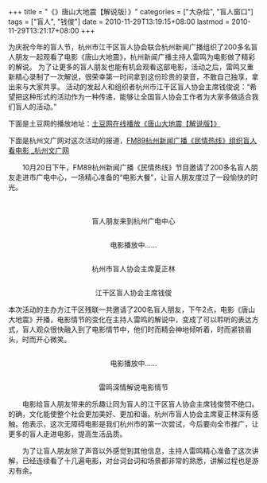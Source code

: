 +++
title = "《》唐山大地震【解说版｝》"
categories = ["大杂烩", "盲人窗口"]
tags = ["盲人", "钱俊"]
date = 2010-11-29T13:19:15+08:00
lastmod = 2010-11-29T13:21:17+08:00
+++



<p align="left">为庆祝今年的盲人节，杭州市江干区盲人协会联合杭州新闻广播组织了200多名盲人朋友一起观看了电影《唐山大地震》，杭州新闻广播主持人雷鸣为电影做了精彩的解说。
为了让更多的盲人朋友也能有机会观看这部电影，活动之后，雷鸣又重新精心录制了一次解说，很荣幸第一时间拿到这份珍贵的录音，不敢自己独享，拿出来与大家共享。
活动的发起人和组织者杭州市江干区盲人协会主席钱俊说：“希望把这种形式的活动作为一种传递，能够让全国盲人协会工作者为大家多做适合我们盲人的活动。”


</p>
<p align="left">下面是土豆网的播放地址：<a href="http://www.tudou.com/programs/view/MH6AnR9SrvU/">土豆网在线播放《唐山大地震【解说版】》</a>


下面是杭州文广网对这次活动的报道，<a href="http://www.hcrt.cn/2010-10/25/cms172790article.shtml">FM89杭州新闻广播《民情热线》组织盲人看电影 _杭州文广网</a></p>
<P align=left>　　10月20日下午，FM89杭州新闻广播《民情热线》节目邀请了200多名盲人朋友走进市广电中心，一场精心准备的“电影大餐”，让盲人朋友度过了一段愉快的时光。</P>
<P align=center>

　　<IMG alt="" hspace=0 src="http://www.hcrt.cn/_CMS_NEWS_IMG_/www2/2010-10/25/cms_bbc64d012b594c3383dba50151f19300_0604_10_37_37.jpg" align=baseline border=0> </P>
<P align=center>盲人朋友来到杭州广电中心</P>
<P align=center><IMG alt="" hspace=0 src="http://www.hcrt.cn/_CMS_NEWS_IMG_/www2/2010-10/25/cms_de70fb409cd84963934ebe8ca60d84fe_0608_10_37_38.jpg" align=baseline border=0></P>
<P align=center>电影播放中……</P>
<P align=center><IMG alt="" hspace=0 src="http://www.hcrt.cn/_CMS_NEWS_IMG_/www2/2010-10/25/cms_48a7ac438fd443268c378c9c0f111784_0614_10_37_40.jpg" align=baseline border=0></P>
<P align=center>杭州市盲人协会主席夏正林</P>
<P align=center><IMG alt="" hspace=0 src="http://www.hcrt.cn/_CMS_NEWS_IMG_/www2/2010-10/25/cms_b403a1faf1474da0a04f6a6b836a6ab7_0617_10_37_41.jpg" align=baseline border=0></P>
<P align=center>江干区盲人协会主席钱俊</P>
<P align=left>       本次活动的主办方江干区残联一共邀请了200名盲人朋友，下午2点，电影《唐山大地震》开播，电影情节的变化在主持人雷鸣的解说中，变成了可以聆听的表达方式，盲人观众很快融入到了电影情节中，他们时而精会神地倾听着，时而紧锁眉头，时而开心微笑。</P>
<P align=center><IMG alt="" hspace=0 src="http://www.hcrt.cn/_CMS_NEWS_IMG_/www2/2010-10/25/cms_2aa29c7a1774490a87a10034ae5153f2_0621_10_37_42.jpg" align=baseline border=0></P>
<P align=center>电影播放中……</P>
<P align=center><IMG alt="" hspace=0 src="http://www.hcrt.cn/_CMS_NEWS_IMG_/www2/2010-10/25/cms_3fa6d6cad1644acebc46ee5ae44378e4_0627_10_37_44.jpg" align=baseline border=0></P>
<P align=center>雷鸣深情解说电影情节</P>
<P align=left>　　电影给盲人朋友带来的乐趣让同为盲人的江干区盲人协会主席钱俊赞不绝口。的确，文化能使整个社会更加美好、更加和谐。杭州市盲人协会主席夏正林深有感触。他表示，这次无障碍电影是我们杭州市的第一次尝试，今后要向全市推广，让更多的盲人走进电影，提高生活品质。

　　为了让盲人朋友除了声音以外感觉到其他信息，主持人雷鸣精心准备了这次讲解，已经连续看了十几遍电影，对台词台词和场景都非常的熟悉，讲解过程也是游刃有余。

　　</P>
